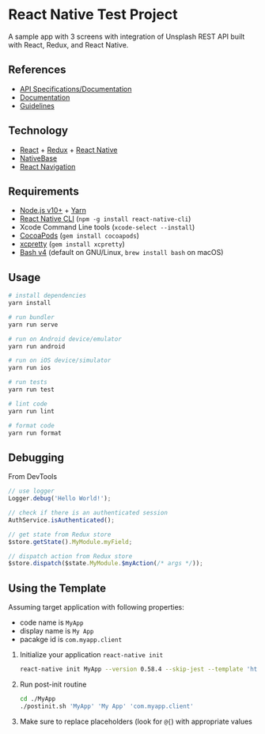 # React Native Test Project

A sample app with 3 screens with integration of Unsplash REST API built with React, Redux, and React Native.

## References

- [API Specifications/Documentation](https://starterspecapi.docs.apiary.io/)
- [Documentation](./docs)
- [Guidelines](https://github.com/emiketic/helloworld-dev/tree/master/docs/guidelines)

## Technology

- [React](https://reactjs.org/) + [Redux](https://redux.js.org/) + [React Native](https://facebook.github.io/react-native/)
- [NativeBase](https://nativebase.io/)
- [React Navigation](https://reactnavigation.org/)

## Requirements

- [Node.js v10+](https://nodejs.org/) + [Yarn](https://yarnpkg.com/)
- [React Native CLI](https://www.npmjs.com/package/react-native-cli) (`npm -g install react-native-cli`)
- Xcode Command Line tools (`xcode-select --install`)
- [CocoaPods](https://cocoapods.org/) (`gem install cocoapods`)
- [xcpretty](https://github.com/supermarin/xcpretty) (`gem install xcpretty`)
- [Bash v4](http://tldp.org/LDP/abs/html/bashver4.html) (default on GNU/Linux, `brew install bash` on macOS)

## Usage

```sh
# install dependencies
yarn install

# run bundler
yarn run serve

# run on Android device/emulator
yarn run android

# run on iOS device/simulator
yarn run ios

# run tests
yarn run test

# lint code
yarn run lint

# format code
yarn run format
```

## Debugging

From DevTools

```javascript
// use logger
Logger.debug('Hello World!');

// check if there is an authenticated session
AuthService.isAuthenticated();

// get state from Redux store
$store.getState().MyModule.myField;

// dispatch action from Redux store
$store.dispatch($state.MyModule.$myAction(/* args */));
```

## Using the Template

Assuming target application with following properties:

- code name is `MyApp`
- display name is `My App`
- pacakge id is `com.myapp.client`

1.  Initialize your application `react-native init`

    ```sh
    react-native init MyApp --version 0.58.4 --skip-jest --template 'https://github.com/naderio/helloworld-react-native'
    ```

1.  Run post-init routine

    ```sh
    cd ./MyApp
    ./postinit.sh 'MyApp' 'My App' 'com.myapp.client'
    ```

1.  Make sure to replace placeholders (look for `@{`) with appropriate values
